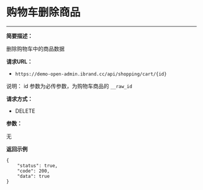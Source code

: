 # 购物车删除商品
 
 **** 
     
**简要描述：** 

删除购物车中的商品数据


**请求URL：** 

- `https://demo-open-admin.ibrand.cc/api/shopping/cart/{id}`

说明： id 参数为必传参数，为购物车商品的 `__raw_id`

**请求方式：**

- DELETE 


**参数：** 

无

 **返回示例**

``` 
{
    "status": true,
    "code": 200,
    "data": true
}
```

